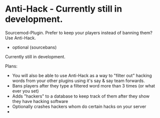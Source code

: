 Anti-Hack - Currently still in development.
=========

Sourcemod-Plugin. Prefer to keep your players instead of banning them?  Use Anti-Hack.


* optional (sourcebans)


Currently still in development.


Plans:

* You will also be able to use Anti-Hack as a way to "filter out" hacking words from your other plugins using it's say & say team forwards.
* Bans players after they type a filtered word more than 3 times (or what ever you set)
* Adds "hackers" to a database to keep track of them after they show they have hacking software
* Optionally crashes hackers whom do certain hacks on your server
* 

